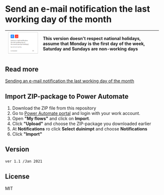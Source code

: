 # Send an e-mail notification the last working day of the month


| ![Send an e-mail notification the last working day of the month](https://github.com/Michal-Ziemba/Power-Automate/blob/main/Send%20an%20e-mail%20notification%20the%20last%20working%20day%20of%20the%20month/Send%20an%20e-mail%20notification%20the%20last%20working%20day%20of%20the%20month.png) | This version doesn't respect national holidays, assume that Monday is the first day of the week, Saturday and Sundays are non-working days |
| ------ |:------ |
## Read more
[Sending an e-mail notification the last working day of the month](https://powerusers.microsoft.com/t5/Power-Automate-Community-Blog/Sending-an-e-mail-notification-the-last-working-day-of-the-month/ba-p/806320)
## Import ZIP-package to Power Automate
1. Download the ZIP file from this repository
2. Go to [Power Automate portal](https://flow.microsoft.com) and login with your work account.
3. Open **"My flows"** and click on **Import**.
4. Click **"Upload"** and choose the ZIP-package you downloaded earlier 
5. At **Notifications** ro click **Select duinimpt** and choose **Notifications**
6. Click **"Import"**

Version
----

```sh
ver 1.1 /Jan 2021
```
License
----

MIT
